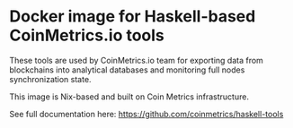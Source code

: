 # Docker image for Haskell-based CoinMetrics.io tools

These tools are used by CoinMetrics.io team for exporting data from blockchains into analytical databases and monitoring full nodes synchronization state.

This image is Nix-based and built on Coin Metrics infrastructure.

See full documentation here: https://github.com/coinmetrics/haskell-tools

